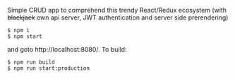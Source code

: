 Simple CRUD app to comprehend this trendy React/Redux ecosystem (with ~~blackjack~~ own api server, JWT authentication and server side prerendering)

```
$ npm i
$ npm start
```
and goto http://localhost:8080/. To build:

```
$ npm run build
$ npm run start:production
```
